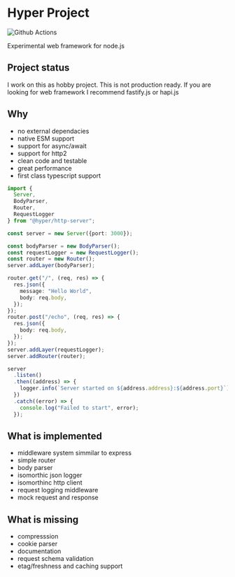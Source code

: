 # Hyper Project
![Github Actions](https://github.com/chyzwar/hyper/actions/workflows/build/badge.svg)

Experimental web framework for node.js

## Project status

I work on this as hobby project. This is not production ready. If you are looking for web framework I recommend fastify.js or hapi.js

## Why

- no external dependacies
- native ESM support
- support for async/await
- support for http2
- clean code and testable
- great performance
- first class typescript support

```ts
import {
  Server, 
  BodyParser, 
  Router, 
  RequestLogger
} from "@hyper/http-server";

const server = new Server({port: 3000});

const bodyParser = new BodyParser();
const requestLogger = new RequestLogger();
const router = new Router();
server.addLayer(bodyParser);

router.get("/", (req, res) => {
  res.json({
    message: "Hello World", 
    body: req.body,
  });
});
router.post("/echo", (req, res) => {
  res.json({
    body: req.body,
  });
});
server.addLayer(requestLogger);
server.addRouter(router);

server
  .listen()
  .then((address) => {
    logger.info(`Server started on ${address.address}:${address.port}`);
  })
  .catch((error) => {
    console.log("Failed to start", error); 
  });
```

## What is implemented

- middleware system simmilar to express
- simple router
- body parser 
- isomorthic json logger
- isomorthinc http client
- request logging middleware
- mock request and response

## What is missing

- compresssion
- cookie parser
- documentation
- request schema validation
- etag/freshness and caching support